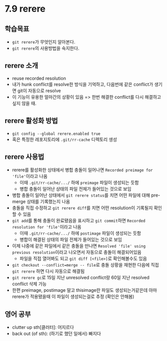 # 7.9 rerere

## 학습목표
- `git rerere`가 무엇인지 알아본다.
- `git rerere`의 사용방법을 숙지한다.

## rerere 소개
- reuse recorded resolution
- 내가 hunk conflict를 resolve한 방식을 기억하고, 다음번에 같은 conflict가 생기면 git이 자동으로 resolve
- 이 기능이 유용한 얼마간의 상황이 있음 => 한번 해결한 conflict를 다시 해결하고 싶지 않을 때.

## rerere 활성화 방법
- `git config --global rerere.enabled true`
- 혹은 특정한 레포지토리에 `.git/rr-cache` 디렉토리 생성

## rerere 사용법
- rerere를 활성화한 상태에서 병합 충돌이 일어나면 `Recorded preimage for 'file'`이라고 나옴
   - 이때 `.git/rr-cache/.../` 하에 `preimage` 파일이 생성되는 듯함
   - 병합 충돌이 일어난 상태의 파일 전체가 들어있는 것으로 보임
- 병합 충돌이 일어난 상태에서 `git rerere status`를 치면 어떤 파일에 대해 pre-merge 상태를 기록했는지 나옴
- 충돌을 직접 수정하고 `git rerere diff`를 치면 어떤 resolution이 기록될지 확인할 수 있음
- `git add`를 통해 충돌이 완료됐음을 표시하고 `git commit`하면 `Recorded resolution for 'file'`이라고 나옴
   - 이때 `.git/rr-cache/.../` 하에 `postimage` 파일이 생성되는 듯함
   - 병합이 해결된 상태의 파일 전체가 들어있는 것으로 보임
- 이제 나중에 같은 파일에서 같은 충돌을 만나면 `Resolved 'file' using previous resolution`이라고 나오면서 자동으로 충돌이 해결되어있음
   - 파일을 직접 열어봐도 되고 `git diff [<file>]`로 확인해볼수도 있음
- `git checkout --conflict=merge -- file`로 충돌 상황을 재현한 다음에 직접 `git rerere` 하면 다시 자동으로 해결됨
- `git rerere gc`로 15일 지난 unresolved conflict랑 60일 지난 resolved conflict 삭제 가능
- 한편 preimage, postimage 말고 thisimage란 파일도 생성되는거같은데 아마 rerere가 적용됐을때 이 파일이 생성되는걸로 추정 (확인은 안해봄)

## 영어 공부
- clutter up sth[클러터]: 어지르다
- back out (of sth): (하기로 했던 일에서) 빠지다
